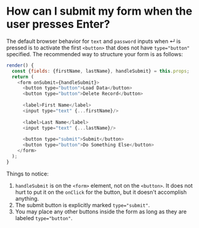 # How can I submit my form when the user presses Enter?
  
The default browser behavior for `text` and `password` inputs when ↵ is pressed is to activate the first `<button>`
that does not have `type="button"` specified. The recommended way to structure your form is as follows:

```javascript
render() {
  const {fields: {firstName, lastName}, handleSubmit} = this.props;
  return (
    <form onSubmit={handleSubmit}>
      <button type="button">Load Data</button>
      <button type="button">Delete Record</button>
      
      <label>First Name</label>
      <input type="text" {...firstName}/>
      
      <label>Last Name</label>
      <input type="text" {...lastName}/>
      
      <button type="submit">Submit</button>
      <button type="button">Do Something Else</button>
    </form>
  );
}
```

Things to notice:

1. `handleSubmit` is on the `<form>` element, not on the `<button>`. It does not hurt to put it on the `onClick` for 
the button, but it doesn't accomplish anything.
2. The submit button is explicitly marked `type="submit"`.
3. You may place any other buttons inside the form as long as they are labeled `type="button"`.
